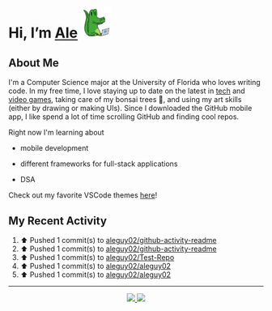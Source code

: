 <!---
Credit to @wei and @AlexanderWangY for inspiration
--->

<p>
  <h1>
    Hi, I’m <a href="https://github.com/aleguy02">Ale</a>
    <img src="public/images/gator.png" width="60">
  </h1>
<p/>

<h2>About Me</h2>

  I'm a Computer Science major at the University of Florida who loves writing code.
  In my free time, I love staying up to date on the latest in <a href="https://techcrunch.com/" target="_blank">tech</a> 
  and <a href="https://www.youtube.com/c/SkillUp" target="_blank">video games</a>, 
  taking care of my bonsai trees 🌱, 
  and using my art skills (either by drawing or making UIs).
  Since I downloaded the GitHub mobile app, I like spend a lot of time scrolling GitHub and finding cool repos.


Right now I'm learning about
- mobile development
- different frameworks for full-stack applications
- DSA

  <!--- TODO: add button to follow profile here --->

Check out my favorite VSCode themes <a href="https://github.com/aleguy02/aleguy02/tree/main/config/VSCode%20Themes">here</a>!

<h2>My Recent Activity</h2>

<!--START_SECTION:activity-->
1. ⬆️ Pushed 1 commit(s) to [aleguy02/github-activity-readme](https://github.com/aleguy02/github-activity-readme)
2. ⬆️ Pushed 1 commit(s) to [aleguy02/github-activity-readme](https://github.com/aleguy02/github-activity-readme)
3. ⬆️ Pushed 1 commit(s) to [aleguy02/Test-Repo](https://github.com/aleguy02/Test-Repo)
4. ⬆️ Pushed 1 commit(s) to [aleguy02/aleguy02](https://github.com/aleguy02/aleguy02)
5. ⬆️ Pushed 1 commit(s) to [aleguy02/aleguy02](https://github.com/aleguy02/aleguy02)
<!--END_SECTION:activity-->


-----
<p align="center">
  <a href="https://github.com/aleguy02">
    <img src="https://img.shields.io/badge/github-@aleguy02-211F1F?logo=github&logoColor=white&style=flat-square" />
  </a>
  <a href="https://www.linkedin.com/in/alejandrovillate1/">
    <img src="https://img.shields.io/badge/linkedin-Alejandro_Villate-0072B1?logo=linkedin&style=flat-square" />
  </a>
</p>
